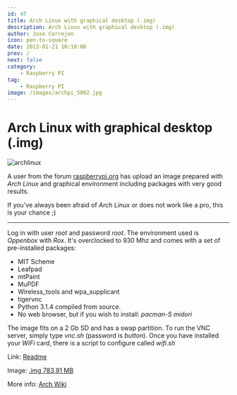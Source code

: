 ```yaml
---
id: 47
title: Arch Linux with graphical desktop (.img)
description: Arch Linux with graphical desktop (.img)
author: Jose Cerrejon
icon: pen-to-square
date: 2013-01-21 10:10:00
prev: /
next: false
category:
    - Raspberry PI
tag:
    - Raspberry PI
image: /images/archpi_5002.jpg
---
```


# Arch Linux with graphical desktop (.img)

![archlinux](/images/archpi_5002.jpg)

A user from the forum [raspberrypi.org](https://www.raspberrypi.org/phpBB3/viewtopic.php?f=63&t=30272) has upload an image prepared with _Arch Linux_ and graphical environment including packages with very good results.

If you've always been afraid of _Arch Linux_ or does not work like a pro, this is your chance ;)

---

Log in with user _root_ and password _root_. The environment used is _Oppenbox_ with _Rox_. It's overclocked to 930 Mhz and comes with a set of pre-installed packages:

-   MIT Scheme
-   Leafpad
-   mtPaint
-   MuPDF
-   Wireless_tools and wpa_supplicant
-   tigervnc
-   Python 3.1.4 compiled from source.
-   No web browser, but if you wish to install: _pacman-S midori_

The image fits on a 2 Gb SD and has a swap partition. To run the VNC server, simply type _vnc.sh_ (password is _button_). Once you have installed your _WiFi_ card, there is a script to configure called _wifi.sh_

Link: [Readme](https://www.dropbox.com/s/eaxtwnm5uta6asn/README.txt)

Image: [.img 783,91 MB](https://www.dropbox.com/s/z564itspr21ukg4/arch_RPi2.zip)

More info: [Arch Wiki](https://wiki.archlinux.org/)
